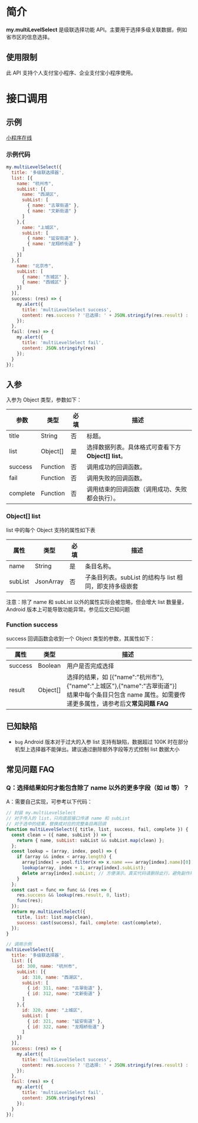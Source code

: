 # 简介

**my.multiLevelSelect** 是级联选择功能 API。主要用于选择多级关联数据，例如省市区的信息选择。

## 使用限制

此 API 支持个人支付宝小程序、企业支付宝小程序使用。

# 接口调用

## 示例

[小程序在线](https://opendocs.alipay.com/examples/5b76826c-9c1b-4529-a043-142a0e8dd145) 

### 示例代码
```javascript
my.multiLevelSelect({
  title: '多级联选择器',
  list: [{
    name: "杭州市",
    subList: [{
      name: "西湖区",
      subList: [
        { name: "古翠街道" },
        { name: "文新街道" }
      ]
    },{
      name: "上城区",
      subList: [
        { name: "延安街道" },
        { name: "龙翔桥街道" }
      ]
    }]
  },{
    name: "北京市",
    subList: [
      { name: "东城区" },
      { name: "西城区" }
    }]
  }],
  success: (res) => {
    my.alert({
      title: 'multiLevelSelect success',
      content: res.success ? '已选择: ' + JSON.stringify(res.result) : '未选择'
    });
  },
  fail: (res) => {
    my.alert({
      title: 'multiLevelSelect fail',
      content: JSON.stringify(res)
    });
  }
});
```

## 入参

入参为 Object 类型，参数如下：

| **参数** | **类型** | **必填** | **描述** |
| --- | --- | --- | --- |
| title | String | 否 | 标题。 |
| list | Object[] | 是 | 选择数据列表。具体格式可查看下方 **Object[] list**。 |
| success | Function | 否 | 调用成功的回调函数。 |
| fail | Function | 否 | 调用失败的回调函数。 |
| complete | Function | 否 | 调用结束的回调函数（调用成功、失败都会执行）。 |

### Object[] list

list 中的每个 Object 支持的属性如下表

| **属性** | **类型** | **必填** | **描述** |
| --- | --- | --- | --- |
| name | String | 是 | 条目名称。 |
| subList | JsonArray | 否 | 子条目列表。subList 的结构与 list 相同，即支持多级嵌套 |

注意：除了 name 和 subList 以外的属性实际会被忽略，但会增大 list 数量量，Android 版本上可能导致功能异常。参见后文已知问题

### Function success

success 回调函数会收到一个 Object 类型的参数，其属性如下：

| **属性** | **类型** | **描述** |
| --- | --- | --- |
| success | Boolean | 用户是否完成选择 |
| result | Object[] | 选择的结果，如 [{"name":"杭州市"},{"name":"上城区"},{"name":"古翠街道"}]<br>结果中每个条目只包含 name 属性。如需要传递更多属性，请参考后文**常见问题 FAQ** |

## 已知缺陷

- `bug` Android 版本对于过大的入参 list 支持有缺陷，数据超过 100K 时在部分机型上选择器不能弹出。建议通过删除额外字段等方式控制 list 数据大小

## 常见问题 FAQ

### Q：选择结果如何才能包含除了 name 以外的更多字段（如 id 等）？
A：需要自己实现，可参考以下代码：
```javascript
// 封装 my.multiLevelSelect
// 对于传入的 list，只向底层接口传递 name 和 subList
// 对于选中的结果，替换成对应的完整条目再回调
function multiLevelSelect({ title, list, success, fail, complete }) {
  const clean = ({ name, subList }) => {
    return { name, subList: subList && subList.map(clean) };
  };
  const lookup = (array, index, pool) => {
    if (array && index < array.length) {
      array[index] = pool.filter(x => x.name === array[index].name)[0];
      lookup(array, index + 1, array[index].subList);
      delete array[index].subList; // 方便演示。真实代码请删除此行，避免副作用
    }
  };
  const cast = func => func && (res => {
    res.success && lookup(res.result, 0, list);
    func(res);
  });
  return my.multiLevelSelect({
    title, list: list.map(clean),
    success: cast(success), fail, complete: cast(complete),
  });
}

// 调用示例
multiLevelSelect({
  title: '多级联选择器',
  list: [{
    id: 300, name: "杭州市",
    subList: [{
      id: 310, name: "西湖区",
      subList: [
        { id: 311, name: "古翠街道" },
        { id: 312, name: "文新街道" }
      ]
    },{
      id: 320, name: "上城区",
      subList: [
        { id: 321, name: "延安街道" },
        { id: 322, name: "龙翔桥街道" }
      ]
    }]
  }],
  success: (res) => {
    my.alert({
      title: 'multiLevelSelect success',
      content: res.success ? '已选择: ' + JSON.stringify(res.result) : '未选择'
    });
  },
  fail: (res) => {
    my.alert({
      title: 'multiLevelSelect fail',
      content: JSON.stringify(res)
    });
  }
});
```
